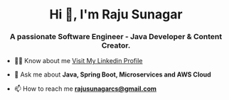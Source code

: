 <h1 align="center">Hi 👋, I'm Raju Sunagar</h1>
<h3 align="center">A passionate Software Engineer - Java Developer & Content Creator.</h3>

- 👨‍💻  Know about me [Visit My Linkedin Profile](https://www.linkedin.com/in/rajusunagar/)

- 💬 Ask me about **Java, Spring Boot, Microservices and AWS Cloud**

- 📫 How to reach me **rajusunagarcs@gmail.com**
<p align="left">
</p>

